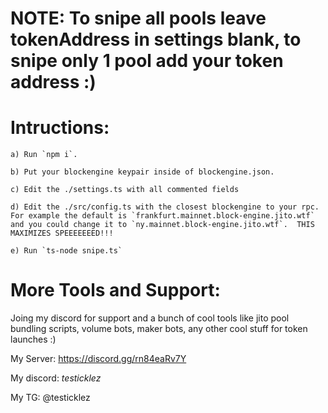 # NOTE: To snipe all pools leave tokenAddress in settings blank, to snipe only 1 pool add your token address :)

# Intructions:

    a) Run `npm i`.  

    b) Put your blockengine keypair inside of blockengine.json.  

    c) Edit the ./settings.ts with all commented fields

    d) Edit the ./src/config.ts with the closest blockengine to your rpc.  For example the default is `frankfurt.mainnet.block-engine.jito.wtf` and you could change it to `ny.mainnet.block-engine.jito.wtf`.  THIS MAXIMIZES SPEEEEEEED!!!

    e) Run `ts-node snipe.ts`

# More Tools and Support:
Joing my discord for support and a bunch of cool tools like jito pool bundling scripts, volume bots, maker bots, any other cool stuff for token launches :)

My Server: https://discord.gg/rn84eaRv7Y

My discord: _testicklez_

My TG: @testicklez
